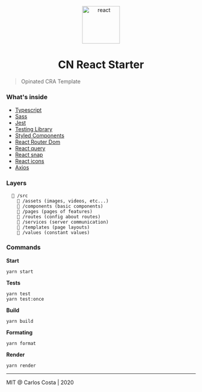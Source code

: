<p align="center">
  <img alt="react" src="https://i.imgur.com/DJW4Vfy.png" width="100" />
</p>

<h1 align="center">
  CN React Starter
</h1>

> Opinated CRA Template

### What's inside
- [Typescript]()
- [Sass]()
- [Jest]()
- [Testing Library]()
- [Styled Components]()
- [React Router Dom]()
- [React query]()
- [React snap]()
- [React icons]()
- [Axios]()

### Layers

```
  📁 /src
    📁 /assets (images, videos, etc...)
    📁 /components (basic components)
    📁 /pages (pages of features)
    📁 /routes (config about routes)
    📁 /services (server communication)
    📁 /templates (page layouts)
    📁 /values (constant values)
```

### Commands

**Start**
```
yarn start
```

**Tests**
```
yarn test
yarn test:once
```

**Build**
```
yarn build
```

**Formating**
```
yarn format
```

**Render**
```
yarn render
```
---

MIT @ Carlos Costa | 2020
